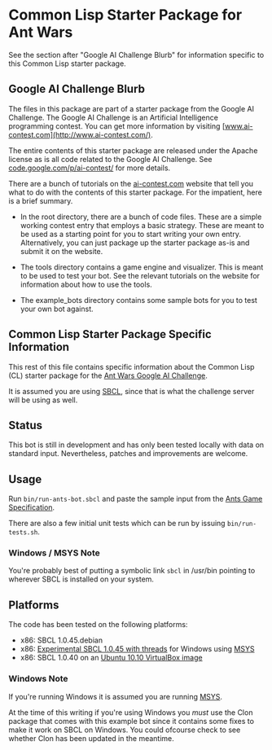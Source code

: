 # Common Lisp Starter Package for Ant Wars

See the section after "Google AI Challenge Blurb" for information
specific to this Common Lisp starter package.


## Google AI Challenge Blurb

The files in this package are part of a starter package from the
Google AI Challenge. The Google AI Challenge is an Artificial
Intelligence programming contest. You can get more information by
visiting [www.ai-contest.com](http://www.ai-contest.com/).

The entire contents of this starter package are released under the
Apache license as is all code related to the Google AI Challenge. See
[code.google.com/p/ai-contest/](http://code.google.com/p/ai-contest/)
for more details.

There are a bunch of tutorials on the
[ai-contest.com](http://ai-contest.com/) website that tell you what to
do with the contents of this starter package. For the impatient, here
is a brief summary.

* In the root directory, there are a bunch of code files. These are a
  simple working contest entry that employs a basic strategy. These
  are meant to be used as a starting point for you to start writing
  your own entry.  Alternatively, you can just package up the starter
  package as-is and submit it on the website.

* The tools directory contains a game engine and visualizer. This is
  meant to be used to test your bot. See the relevant tutorials on the
  website for information about how to use the tools.

* The example_bots directory contains some sample bots for you to test
  your own bot against.


## Common Lisp Starter Package Specific Information

This rest of this file contains specific information about the Common
Lisp (CL) starter package for the [Ant Wars Google AI Challenge](http://ai-contest.com/).

It is assumed you are using [SBCL](http://www.sbcl.org/), since that
is what the challenge server will be using as well.


## Status

This bot is still in development and has only been tested locally with
data on standard input.  Nevertheless, patches and improvements are
welcome.


## Usage

Run `bin/run-ants-bot.sbcl` and paste the sample input from the [Ants Game Specification](http://github.com/aichallenge/aichallenge/wiki/Ants-Game-Specification).

There are also a few initial unit tests which can be run by issuing
`bin/run-tests.sh`.

### Windows / MSYS Note

You're probably best of putting a symbolic link `sbcl` in /usr/bin
pointing to wherever SBCL is installed on your system.


## Platforms

The code has been tested on the following platforms:

* x86: SBCL 1.0.45.debian
* x86: [Experimental SBCL 1.0.45 with threads](https://sites.google.com/site/dmitryvksite/sbcl-distr) for Windows using [MSYS](http://www.mingw.org/node/18)
* x86: SBCL 1.0.40 on an [Ubuntu 10.10 VirtualBox image](http://virtualboxes.org/images/ubuntu/)

### Windows Note

If you're running Windows it is assumed you are running [MSYS](http://www.mingw.org/node/18).

At the time of this writing if you're using Windows you *must* use the
Clon package that comes with this example bot since it contains some
fixes to make it work on SBCL on Windows.  You could ofcourse check to
see whether Clon has been updated in the meantime.
